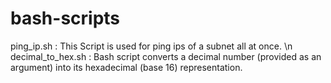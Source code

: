 # bash-scripts

ping_ip.sh : This Script is used for ping ips of a subnet all at once.  \n
decimal_to_hex.sh : Bash script converts a decimal number (provided as an argument) into its hexadecimal (base 16) representation.
